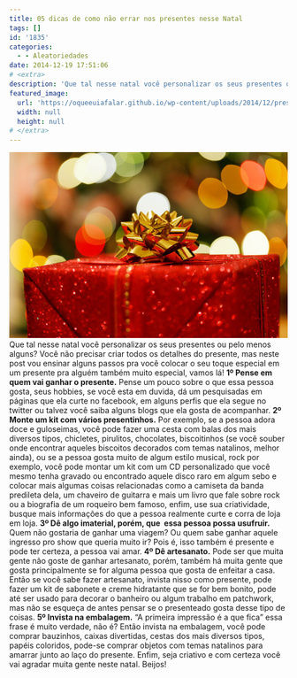 ```yaml
---
title: 05 dicas de como não errar nos presentes nesse Natal
tags: []
id: '1835'
categories:
  - - Aleatoriedades
date: 2014-12-19 17:51:06
# <extra>
description: 'Que tal nesse natal você personalizar os seus presentes ou pelo menos alguns? Você não precisar criar todos os detalhes do presente, mas neste post vou ensinar alguns passos pra você colocar o seu toque especial em um presente pra alguém também muito especial, vamos lá! 1º Pense em quem vai ganhar o presente. Pense um pouco sobre o que essa pessoa gosta, seus hobbies, se você esta em duvida, dá um pesquisadas em páginas que ela curte no facebook, em alguns perfis que ela segue no twitter ou talvez você saiba alguns blogs que ela gosta de acompanhar. 2º Monte um kit com vários presentinhos. Por exemplo, se a pessoa adora doce e guloseimas, você pode fazer uma cesta com balas dos mais diversos tipos, chicletes, pirulitos, chocolates, biscoitinhos (se você souber onde encontrar aqueles biscoitos decorados com temas &hellip;'
featured_image: 
  url: 'https://oqueeuiafalar.github.io/wp-content/uploads/2014/12/presente-natal.jpg'
  width: null
  height: null
# </extra>
---
```


[![presente natal](/wp-content/uploads/2014/12/presente-natal.jpg)](/wp-content/uploads/2014/12/presente-natal.jpg) Que tal nesse natal você personalizar os seus presentes ou pelo menos alguns? Você não precisar criar todos os detalhes do presente, mas neste post vou ensinar alguns passos pra você colocar o seu toque especial em um presente pra alguém também muito especial, vamos lá! **1º Pense em quem vai ganhar o presente.** Pense um pouco sobre o que essa pessoa gosta, seus hobbies, se você esta em duvida, dá um pesquisadas em páginas que ela curte no facebook, em alguns perfis que ela segue no twitter ou talvez você saiba alguns blogs que ela gosta de acompanhar. **2º Monte um kit com vários presentinhos.** Por exemplo, se a pessoa adora doce e guloseimas, você pode fazer uma cesta com balas dos mais diversos tipos, chicletes, pirulitos, chocolates, biscoitinhos (se você souber onde encontrar aqueles biscoitos decorados com temas natalinos, melhor ainda), ou se a pessoa gosta muito de algum estilo musical, rock por exemplo, você pode montar um kit com um CD personalizado que você mesmo tenha gravado ou encontrado aquele disco raro em algum sebo e colocar mais algumas coisas relacionadas como a camiseta da banda predileta dela, um chaveiro de guitarra e mais um livro que fale sobre rock ou a biografia de um roqueiro bem famoso, enfim, use sua criatividade, busque mais informações do que a pessoa realmente curte e corra de loja em loja. **3º Dê algo imaterial, porém, que  essa pessoa possa usufruir.** Quem não gostaria de ganhar uma viagem? Ou quem sabe ganhar aquele ingresso pro show que queria muito ir? Pois é, isso também é presente e pode ter certeza, a pessoa vai amar. **4º Dê artesanato.** Pode ser que muita gente não goste de ganhar artesanato, porém, também há muita gente que gosta principalmente se for alguma pessoa que gosta de enfeitar a casa. Então se você sabe fazer artesanato, invista nisso como presente, pode fazer um kit de sabonete e creme hidratante que se for bem bonito, pode até ser usado para decorar o banheiro ou algum trabalho em patchwork, mas não se esqueça de antes pensar se o presenteado gosta desse tipo de coisas. **5º Invista na embalagem.** “A primeira impressão é a que fica” essa frase é muito verdade, não é? Então invista na embalagem, você pode comprar bauzinhos, caixas divertidas, cestas dos mais diversos tipos, papéis coloridos, pode-se comprar objetos com temas natalinos para amarrar junto ao laço do presente. Enfim, seja criativo e com certeza você vai agradar muita gente neste natal. Beijos!
